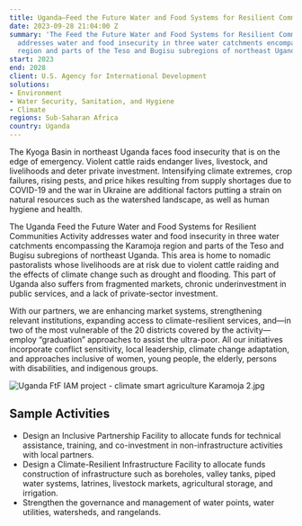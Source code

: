 ```yaml
---
title: Uganda—Feed the Future Water and Food Systems for Resilient Communities Activity
date: 2023-09-28 21:04:00 Z
summary: 'The Feed the Future Water and Food Systems for Resilient Communities Activity
  addresses water and food insecurity in three water catchments encompassing the Karamoja
  region and parts of the Teso and Bugisu subregions of northeast Uganda. '
start: 2023
end: 2028
client: U.S. Agency for International Development
solutions:
- Environment
- Water Security, Sanitation, and Hygiene
- Climate
regions: Sub-Saharan Africa
country: Uganda
---
```


The Kyoga Basin in northeast Uganda faces food insecurity that is on the edge of emergency. Violent cattle raids endanger lives, livestock, and livelihoods and deter private investment. Intensifying climate extremes, crop failures, rising pests, and price hikes resulting from supply shortages due to COVID-19 and the war in Ukraine are additional factors putting a strain on natural resources such as the watershed landscape, as well as human hygiene and health.

The Uganda Feed the Future Water and Food Systems for Resilient Communities Activity addresses water and food insecurity in three water catchments encompassing the Karamoja region and parts of the Teso and Bugisu subregions of northeast Uganda. This area is home to nomadic pastoralists whose livelihoods are at risk due to violent cattle raiding and the effects of climate change such as drought and flooding. This part of Uganda also suffers from fragmented markets, chronic underinvestment in public services, and a lack of private-sector investment.
 
With our partners, we are enhancing market systems, strengthening relevant institutions, expanding access to climate-resilient services, and—in two of the most vulnerable of the 20 districts covered by the activity—employ “graduation” approaches to assist the ultra-poor. All our initiatives incorporate conflict sensitivity, local leadership, climate change adaptation, and approaches inclusive of women, young people, the elderly, persons with disabilities, and indigenous groups.
  
![Uganda FtF IAM project - climate smart agriculture Karamoja 2.jpg](/uploads/Uganda%20FtF%20IAM%20project%20-%20climate%20smart%20agriculture%20Karamoja%202.jpg)

## Sample Activities

* Design an Inclusive Partnership Facility to allocate funds for technical assistance, training, and co-investment in non-infrastructure activities with local partners. 
* Design a Climate-Resilient Infrastructure Facility to allocate funds construction of infrastructure such as boreholes, valley tanks, piped water systems, latrines, livestock markets, agricultural storage, and irrigation.
* Strengthen the governance and management of water points, water utilities, watersheds, and rangelands. 

